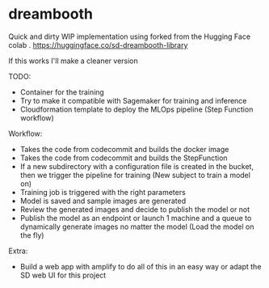# dreambooth

Quick and dirty WIP implementation using forked from the Hugging Face colab . https://huggingface.co/sd-dreambooth-library

If this works I'll make a cleaner version 

TODO:

- Container for the training
- Try to make it compatible with Sagemaker for training and inference
-  Cloudformation template to deploy the MLOps pipeline (Step Function workflow)

Workflow:

- Takes the code from codecommit and builds the docker image
- Takes the code from codecommit and builds the StepFunction 
-  If a new subdirectory with a configuration file is created in the bucket, then we trigger the pipeline for training (New subject to train a model on)
- Training job is triggered with the right parameters
- Model is saved and sample images are generated 
- Review the generated images and decide to publish the model or not
- Publish the model as an endpoint or launch 1 machine and a queue to dynamically generate images no matter the model (Load the model on the fly)

Extra: 

- Build a web app with amplify to do all of this in an easy way or adapt the SD web UI for this project


